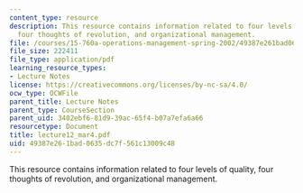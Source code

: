 ```yaml
---
content_type: resource
description: This resource contains information related to four levels of quality,
  four thoughts of revolution, and organizational management.
file: /courses/15-760a-operations-management-spring-2002/49387e261bad0635dc7f561c13009c48_lecture12_mar4.pdf
file_size: 222411
file_type: application/pdf
learning_resource_types:
- Lecture Notes
license: https://creativecommons.org/licenses/by-nc-sa/4.0/
ocw_type: OCWFile
parent_title: Lecture Notes
parent_type: CourseSection
parent_uid: 3402ebf6-81d9-39ac-65f4-b07a7efa6a66
resourcetype: Document
title: lecture12_mar4.pdf
uid: 49387e26-1bad-0635-dc7f-561c13009c48
---
```

This resource contains information related to four levels of quality, four thoughts of revolution, and organizational management.
